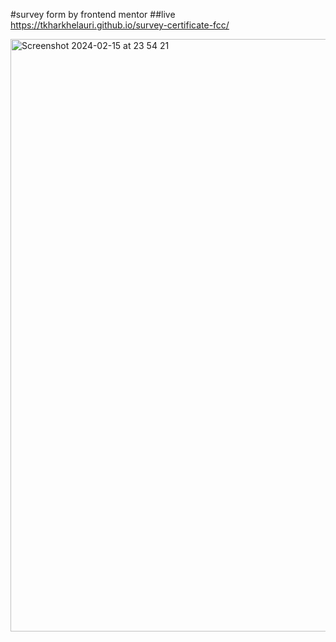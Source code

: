 #survey form by frontend mentor
##live https://tkharkhelauri.github.io/survey-certificate-fcc/

<img width="948" alt="Screenshot 2024-02-15 at 23 54 21" src="https://github.com/Tkharkhelauri/survey-certificate-fcc/assets/95001028/99eb3746-1763-43ef-b91b-190d435d2aad">
